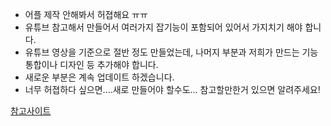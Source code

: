 - 어플 제작 안해봐서 허졉해요 ㅠㅠ
- 유튜브 참고해서 만들어서 여러가지 잡기능이 포함되어 있어서 가지치기 해야 합니다. 
- 유튜브 영상을 기준으로 절반 정도 만들었는데, 나머지 부분과 저희가 만드는 기능 통합이나 디자인 등 추가해야 합니다.
- 새로운 부분은 계속 업데이트 하겠습니다.
- 너무 허졉하다 싶으면....새로 만들어야 할수도... 참고할만한거 있으면 알려주세요!

[참고사이트](https://www.youtube.com/watch?v=RDR22PPWY8E&list=PL4fpXNDGXCyWXY7Sb_bp9VEENEW_UsG75&index=20)
